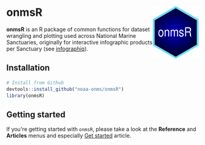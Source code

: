 # onmsR <img src="man/figures/onmsR.svg" align="right" alt="" width="120" />

**onmsR** is an R package of common functions for dataset wrangling and plotting used across National Marine Sanctuaries, originally for interactive infographic products per Sanctuary (see [infographiq](https://marinebon.org/infographiq)).

## Installation

```r
# Install from Github
devtools::install_github("noaa-onms/onmsR")
library(onmsR)
```

## Getting started

If you're getting started with `onmsR`, please take a look at the **Reference** and **Articles** menus and especially [Get started](articles/onmsR.html) article.


